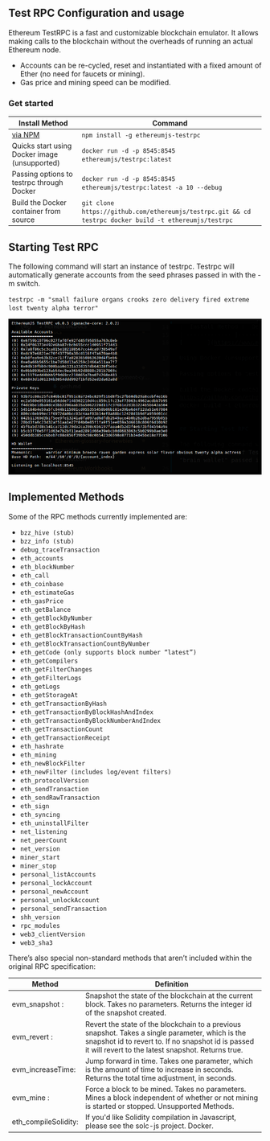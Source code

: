 ## Test RPC Configuration and usage

Ethereum TestRPC is a fast and customizable blockchain emulator. It allows making calls to the blockchain without the overheads of running an actual Ethereum node.

* Accounts can be re-cycled, reset and instantiated with a fixed amount of Ether (no need for faucets or mining).
* Gas price and mining speed can be modified.


### Get started

|  Install Method | Command |
| ------------- |---------|
|[via NPM](https://www.npmjs.com/package/ethereumjs-testrpc) |  ` npm install -g ethereumjs-testrpc `|
|Quicks start using Docker image (unsupported) | ` docker run -d -p 8545:8545 ethereumjs/testrpc:latest ` |
|Passing options to testrpc through Docker |  ` docker run -d -p 8545:8545 ethereumjs/testrpc:latest -a 10 --debug ` |
|Build the Docker container from source |  ` git clone https://github.com/ethereumjs/testrpc.git && cd testrpc docker build -t ethereumjs/testrpc ` |


## Starting Test RPC

The following command will start an instance of testrpc. Testrpc will automatically generate accounts from the seed phrases passed in with the -m switch.

` testrpc -m "small failure organs crooks zero delivery fired extreme lost twenty alpha terror" `

![Test RPC](../screenshots/testrpc.png)

## Implemented Methods

Some of the RPC methods currently implemented are:

- ` bzz_hive (stub) `
- ` bzz_info (stub) `
- ` debug_traceTransaction `
- ` eth_accounts `
- ` eth_blockNumber `
- ` eth_call `
- ` eth_coinbase `
- ` eth_estimateGas `
- ` eth_gasPrice `
- ` eth_getBalance `
- ` eth_getBlockByNumber `
- ` eth_getBlockByHash `
- ` eth_getBlockTransactionCountByHash `
- ` eth_getBlockTransactionCountByNumber `
- ` eth_getCode (only supports block number “latest”) `
- ` eth_getCompilers `
- ` eth_getFilterChanges `
- ` eth_getFilterLogs `
- ` eth_getLogs `
- ` eth_getStorageAt `
- ` eth_getTransactionByHash `
- ` eth_getTransactionByBlockHashAndIndex `
- ` eth_getTransactionByBlockNumberAndIndex `
- ` eth_getTransactionCount `
- ` eth_getTransactionReceipt `
- ` eth_hashrate `
- ` eth_mining `
- ` eth_newBlockFilter `
- ` eth_newFilter (includes log/event filters) `
- ` eth_protocolVersion `
- ` eth_sendTransaction `
- ` eth_sendRawTransaction `
- ` eth_sign `
- ` eth_syncing `
- ` eth_uninstallFilter `
- ` net_listening `
- ` net_peerCount `
- ` net_version `
- ` miner_start `
- ` miner_stop `
- ` personal_listAccounts `
- ` personal_lockAccount `
- ` personal_newAccount `
- ` personal_unlockAccount `
- ` personal_sendTransaction `
- ` shh_version `
- ` rpc_modules `
- ` web3_clientVersion `
- ` web3_sha3 `


There’s also special non-standard methods that aren’t included within the original RPC specification:

|Method|Definition|
|--------|----|
|evm_snapshot : |Snapshot the state of the blockchain at the current block. Takes no parameters. Returns the integer id of the snapshot created.|
| evm_revert :| Revert the state of the blockchain to a previous snapshot. Takes a single parameter, which is the snapshot id to revert to. If no snapshot id is passed it will revert to the latest snapshot. Returns true.|
|evm_increaseTime:| Jump forward in time. Takes one parameter, which is the amount of time to increase in seconds. Returns the total time adjustment, in seconds.|
|evm_mine : |Force a block to be mined. Takes no parameters. Mines a block independent of whether or not mining is started or stopped. Unsupported Methods.|
|eth_compileSolidity:| If you'd like Solidity compilation in Javascript, please see the solc-js project. Docker.|
